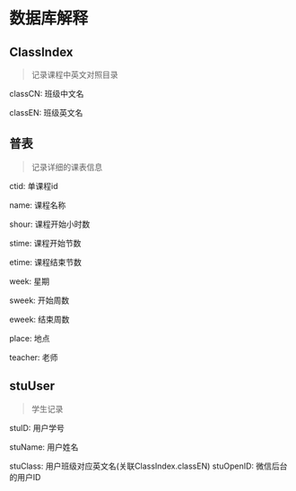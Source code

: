 # 数据库解释

## ClassIndex
> 记录课程中英文对照目录

classCN: 班级中文名

classEN: 班级英文名

## 普表
> 记录详细的课表信息

ctid: 单课程id

name: 课程名称

shour: 课程开始小时数

stime: 课程开始节数

etime: 课程结束节数

week: 星期

sweek: 开始周数

eweek: 结束周数

place: 地点

teacher: 老师
## stuUser
> 学生记录

stuID: 用户学号

stuName: 用户姓名

stuClass: 用户班级对应英文名(关联ClassIndex.classEN)
stuOpenID: 微信后台的用户ID
